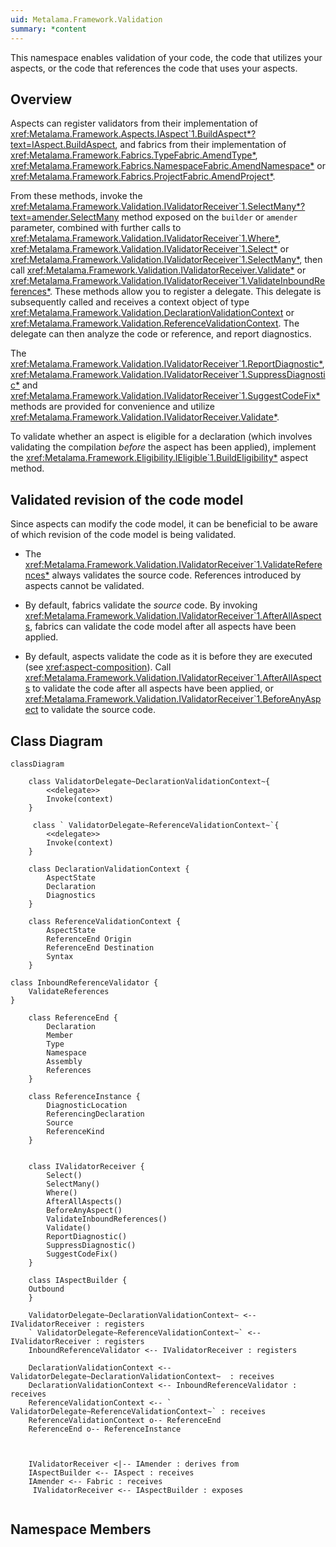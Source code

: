 ```yaml
---
uid: Metalama.Framework.Validation
summary: *content
---
```

This namespace enables validation of your code, the code that utilizes your aspects, or the code that references the code that uses your aspects.

## Overview

Aspects can register validators from their implementation of <xref:Metalama.Framework.Aspects.IAspect`1.BuildAspect*?text=IAspect.BuildAspect>, and fabrics from their implementation of <xref:Metalama.Framework.Fabrics.TypeFabric.AmendType*>, <xref:Metalama.Framework.Fabrics.NamespaceFabric.AmendNamespace*> or <xref:Metalama.Framework.Fabrics.ProjectFabric.AmendProject*>.

From these methods, invoke the <xref:Metalama.Framework.Validation.IValidatorReceiver`1.SelectMany*?text=amender.SelectMany> method exposed on the `builder` or `amender` parameter, combined with further calls to <xref:Metalama.Framework.Validation.IValidatorReceiver`1.Where*>, <xref:Metalama.Framework.Validation.IValidatorReceiver`1.Select*> or <xref:Metalama.Framework.Validation.IValidatorReceiver`1.SelectMany*>, then call <xref:Metalama.Framework.Validation.IValidatorReceiver.Validate*> or <xref:Metalama.Framework.Validation.IValidatorReceiver`1.ValidateInboundReferences*>. These methods allow you to register a delegate. This delegate is subsequently called and receives a context object of type <xref:Metalama.Framework.Validation.DeclarationValidationContext> or <xref:Metalama.Framework.Validation.ReferenceValidationContext>. The delegate can then analyze the code or reference, and report diagnostics.

The <xref:Metalama.Framework.Validation.IValidatorReceiver`1.ReportDiagnostic*>, <xref:Metalama.Framework.Validation.IValidatorReceiver`1.SuppressDiagnostic*> and <xref:Metalama.Framework.Validation.IValidatorReceiver`1.SuggestCodeFix*> methods are provided for convenience and utilize <xref:Metalama.Framework.Validation.IValidatorReceiver.Validate*>.

To validate whether an aspect is eligible for a declaration (which involves validating the compilation _before_ the aspect has been applied), implement the <xref:Metalama.Framework.Eligibility.IEligible`1.BuildEligibility*> aspect method.

## Validated revision of the code model

Since aspects can modify the code model, it can be beneficial to be aware of which revision of the code model is being validated.

* The <xref:Metalama.Framework.Validation.IValidatorReceiver`1.ValidateReferences*> always validates the source code. References introduced by aspects cannot be validated.

* By default, fabrics validate the _source_ code. By invoking <xref:Metalama.Framework.Validation.IValidatorReceiver`1.AfterAllAspects>, fabrics can validate the code model after all aspects have been applied.

* By default, aspects validate the code as it is before they are executed (see <xref:aspect-composition>). Call <xref:Metalama.Framework.Validation.IValidatorReceiver`1.AfterAllAspects> to validate the code after all aspects have been applied, or <xref:Metalama.Framework.Validation.IValidatorReceiver`1.BeforeAnyAspect> to validate the source code.


## Class Diagram

```mermaid
classDiagram

    class ValidatorDelegate~DeclarationValidationContext~{
        <<delegate>>
        Invoke(context)
    }

     class ` ValidatorDelegate~ReferenceValidationContext~`{
        <<delegate>>
        Invoke(context)
    }

    class DeclarationValidationContext {
        AspectState
        Declaration
        Diagnostics
    }

    class ReferenceValidationContext {
        AspectState
        ReferenceEnd Origin
        ReferenceEnd Destination
        Syntax
    }

class InboundReferenceValidator {
    ValidateReferences
}

    class ReferenceEnd {
        Declaration
        Member
        Type
        Namespace
        Assembly
        References
    }

    class ReferenceInstance {
        DiagnosticLocation
        ReferencingDeclaration
        Source
        ReferenceKind
    }


    class IValidatorReceiver {
        Select()
        SelectMany()
        Where()
        AfterAllAspects()
        BeforeAnyAspect()
        ValidateInboundReferences()
        Validate()
        ReportDiagnostic()
        SuppressDiagnostic()
        SuggestCodeFix()
    }

    class IAspectBuilder {
    Outbound
    }

    ValidatorDelegate~DeclarationValidationContext~ <-- IValidatorReceiver : registers
    ` ValidatorDelegate~ReferenceValidationContext~` <-- IValidatorReceiver : registers
    InboundReferenceValidator <-- IValidatorReceiver : registers

    DeclarationValidationContext <-- ValidatorDelegate~DeclarationValidationContext~  : receives
    DeclarationValidationContext <-- InboundReferenceValidator : receives
    ReferenceValidationContext <-- ` ValidatorDelegate~ReferenceValidationContext~` : receives
    ReferenceValidationContext o-- ReferenceEnd
    ReferenceEnd o-- ReferenceInstance



    IValidatorReceiver <|-- IAmender : derives from
    IAspectBuilder <-- IAspect : receives
    IAmender <-- Fabric : receives
     IValidatorReceiver <-- IAspectBuilder : exposes


```

## Namespace Members
